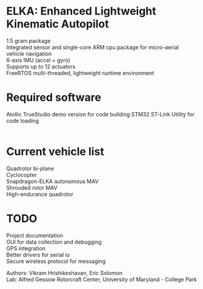 # ELKA: Enhanced Lightweight Kinematic Autopilot
1.5 gram package<br/>
Integrated sensor and single-core ARM cpu package for micro-aerial vehicle navigation<br/>
6-axis IMU (accel + gyro)<br/>
Supports up to 12 actuators<br/>
FreeRTOS multi-threaded, lightweight runtime environment <br/>

# Required software
Atollic TrueStudio demo version for code building 
STM32 ST-Link Utility for code loading<br/>
<br/>

# Current vehicle list
Quadrotor bi-plane<br/>
Cyclocopter<br/>
Snapdragon-ELKA autonomous MAV<br/>
Shrouded rotor MAV<br/>
High-endurance quadrotor<br/>

# TODO
Project documentation <br/>
GUI for data collection and debugging<br/>
GPS integration<br/>
Better drivers for serial io <br/>
Secure wireless protocol for messaging<br/>

Authors: Vikram Hrishikeshavan, Eric Solomon<br/>
Lab: Alfred Gessow Rotorcraft Center, University of Maryland - College Park<br/>
